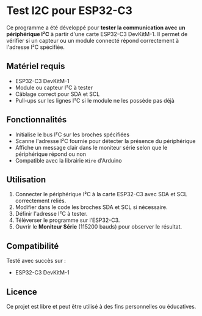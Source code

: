 # Test I2C pour ESP32-C3

Ce programme a été développé pour **tester la communication avec un périphérique I²C** à partir d'une carte ESP32-C3 DevKitM-1. Il permet de vérifier si un capteur ou un module connecté répond correctement à l'adresse I²C spécifiée.

## Matériel requis

- ESP32-C3 DevKitM-1
- Module ou capteur I²C à tester
- Câblage correct pour SDA et SCL
- Pull-ups sur les lignes I²C si le module ne les possède pas déjà

## Fonctionnalités

- Initialise le bus I²C sur les broches spécifiées
- Scanne l'adresse I²C fournie pour détecter la présence du périphérique
- Affiche un message clair dans le moniteur série selon que le périphérique répond ou non
- Compatible avec la librairie `Wire` d'Arduino

## Utilisation

1. Connecter le périphérique I²C à la carte ESP32-C3 avec SDA et SCL correctement reliés.
2. Modifier dans le code les broches SDA et SCL si nécessaire.
3. Définir l'adresse I²C à tester.
4. Téléverser le programme sur l’ESP32-C3.
5. Ouvrir le **Moniteur Série** (115200 bauds) pour observer le résultat.

## Compatibilité

Testé avec succès sur :  
- ESP32-C3 DevKitM-1  

## Licence

Ce projet est libre et peut être utilisé à des fins personnelles ou éducatives.
